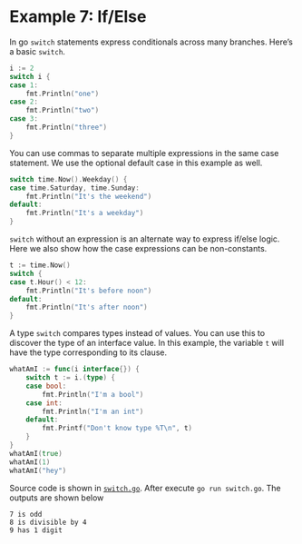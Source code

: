 # Example 7: If/Else

In go `switch` statements express conditionals across many branches. Here’s a basic `switch`.

```go
i := 2
switch i {
case 1:
    fmt.Println("one")
case 2:
    fmt.Println("two")
case 3:
    fmt.Println("three")
}
```
You can use commas to separate multiple expressions in the same case statement. We use the optional default case in this example as well.
```go
switch time.Now().Weekday() {
case time.Saturday, time.Sunday:
    fmt.Println("It's the weekend")
default:
    fmt.Println("It's a weekday")
}
```
`switch` without an expression is an alternate way to express if/else logic. Here we also show how the case expressions can be non-constants.
```go
t := time.Now()
switch {
case t.Hour() < 12:
    fmt.Println("It's before noon")
default:
    fmt.Println("It's after noon")
}
```
A type `switch` compares types instead of values. You can use this to discover the type of an interface value. In this example, the variable `t` will have the type corresponding to its clause.
```go
whatAmI := func(i interface{}) {
    switch t := i.(type) {
    case bool:
        fmt.Println("I'm a bool")
    case int:
        fmt.Println("I'm an int")
    default:
        fmt.Printf("Don't know type %T\n", t)
    }
}
whatAmI(true)
whatAmI(1)
whatAmI("hey")
```

Source code is shown in [`switch.go`](https://github.com/luangtatipsy/go-by-example/blob/main/07-switch/switch.go). After execute `go run switch.go`. The outputs are shown below
```
7 is odd
8 is divisible by 4
9 has 1 digit
```
